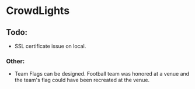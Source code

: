# CrowdLights
## Todo:

- SSL certificate issue on local. 

### Other:

- Team Flags can be designed.  Football team was honored at a venue and the team's flag could have been recreated at the venue.
